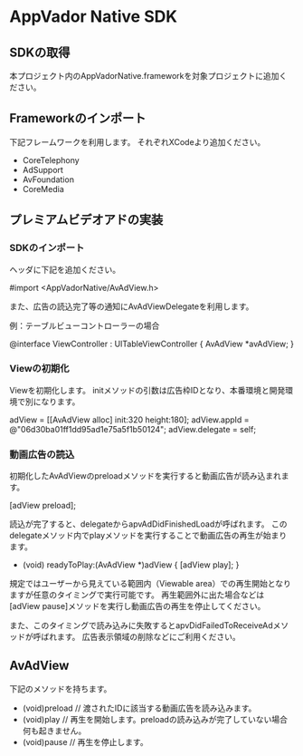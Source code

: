 AppVador Native SDK
===================

## SDKの取得

本プロジェクト内のAppVadorNative.frameworkを対象プロジェクトに追加ください。

## Frameworkのインポート

下記フレームワークを利用します。
それぞれXCodeより追加ください。

- CoreTelephony
- AdSupport
- AvFoundation
- CoreMedia

## プレミアムビデオアドの実装

### SDKのインポート

ヘッダに下記を追加ください。

#import <AppVadorNative/AvAdView.h>

また、広告の読込完了等の通知にAvAdViewDelegateを利用します。

例：テーブルビューコントローラーの場合

@interface ViewController : UITableViewController<AvAdViewDelegate> {
    AvAdView *avAdView;
}

### Viewの初期化

Viewを初期化します。
initメソッドの引数は広告枠IDとなり、本番環境と開発環境で別になります。

adView = [[AvAdView alloc] init:320 height:180];
adView.appId = @"06d30ba01ff1dd95ad1e75a5f1b50124";
adView.delegate = self;

### 動画広告の読込

初期化したAvAdViewのpreloadメソッドを実行すると動画広告が読み込まれます。

[adView preload];

読込が完了すると、delegateからapvAdDidFinishedLoadが呼ばれます。
このdelegateメソッド内でplayメソッドを実行することで動画広告の再生が始まります。

- (void) readyToPlay:(AvAdView *)adView {
    [adView play];
}

規定ではユーザーから見えている範囲内（Viewable area）での再生開始となりますが任意のタイミングで実行可能です。
再生範囲外に出た場合などは[adView pause]メソッドを実行し動画広告の再生を停止してください。

また、このタイミングで読み込みに失敗するとapvDidFailedToReceiveAdメソッドが呼ばれます。
広告表示領域の削除などにご利用ください。


## AvAdView

下記のメソッドを持ちます。

- (void)preload // 渡されたIDに該当する動画広告を読み込みます。
- (void)play // 再生を開始します。preloadの読み込みが完了していない場合何も起きません。
- (void)pause // 再生を停止します。